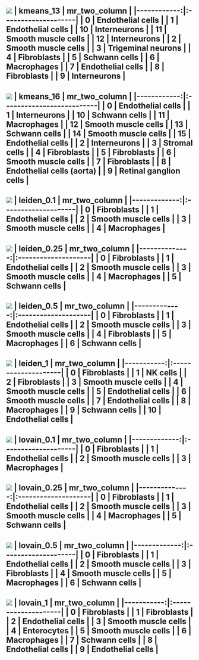 ![](./figures/umapkmeans_13.png)
|   kmeans_13 | mr_two_column       |
|------------:|:--------------------|
|           0 | Endothelial cells   |
|           1 | Endothelial cells   |
|          10 | Interneurons        |
|          11 | Smooth muscle cells |
|          12 | Interneurons        |
|           2 | Smooth muscle cells |
|           3 | Trigeminal neurons  |
|           4 | Fibroblasts         |
|           5 | Schwann cells       |
|           6 | Macrophages         |
|           7 | Endothelial cells   |
|           8 | Fibroblasts         |
|           9 | Interneurons        |
---
![](./figures/umapkmeans_16.png)
|   kmeans_16 | mr_two_column             |
|------------:|:--------------------------|
|           0 | Endothelial cells         |
|           1 | Interneurons              |
|          10 | Schwann cells             |
|          11 | Macrophages               |
|          12 | Smooth muscle cells       |
|          13 | Schwann cells             |
|          14 | Smooth muscle cells       |
|          15 | Endothelial cells         |
|           2 | Interneurons              |
|           3 | Stromal cells             |
|           4 | Fibroblasts               |
|           5 | Fibroblasts               |
|           6 | Smooth muscle cells       |
|           7 | Fibroblasts               |
|           8 | Endothelial cells (aorta) |
|           9 | Retinal ganglion cells    |
---
![](./figures/umapleiden_0.1.png)
|   leiden_0.1 | mr_two_column       |
|-------------:|:--------------------|
|            0 | Fibroblasts         |
|            1 | Endothelial cells   |
|            2 | Smooth muscle cells |
|            3 | Smooth muscle cells |
|            4 | Macrophages         |
---
![](./figures/umapleiden_0.25.png)
|   leiden_0.25 | mr_two_column       |
|--------------:|:--------------------|
|             0 | Fibroblasts         |
|             1 | Endothelial cells   |
|             2 | Smooth muscle cells |
|             3 | Smooth muscle cells |
|             4 | Macrophages         |
|             5 | Schwann cells       |
---
![](./figures/umapleiden_0.5.png)
|   leiden_0.5 | mr_two_column       |
|-------------:|:--------------------|
|            0 | Fibroblasts         |
|            1 | Endothelial cells   |
|            2 | Smooth muscle cells |
|            3 | Smooth muscle cells |
|            4 | Fibroblasts         |
|            5 | Macrophages         |
|            6 | Schwann cells       |
---
![](./figures/umapleiden_1.png)
|   leiden_1 | mr_two_column       |
|-----------:|:--------------------|
|          0 | Fibroblasts         |
|          1 | NK cells            |
|          2 | Fibroblasts         |
|          3 | Smooth muscle cells |
|          4 | Smooth muscle cells |
|          5 | Endothelial cells   |
|          6 | Smooth muscle cells |
|          7 | Endothelial cells   |
|          8 | Macrophages         |
|          9 | Schwann cells       |
|         10 | Endothelial cells   |
---
![](./figures/umaplovain_0.1.png)
|   lovain_0.1 | mr_two_column       |
|-------------:|:--------------------|
|            0 | Fibroblasts         |
|            1 | Endothelial cells   |
|            2 | Smooth muscle cells |
|            3 | Macrophages         |
---
![](./figures/umaplovain_0.25.png)
|   lovain_0.25 | mr_two_column       |
|--------------:|:--------------------|
|             0 | Fibroblasts         |
|             1 | Endothelial cells   |
|             2 | Smooth muscle cells |
|             3 | Smooth muscle cells |
|             4 | Macrophages         |
|             5 | Schwann cells       |
---
![](./figures/umaplovain_0.5.png)
|   lovain_0.5 | mr_two_column       |
|-------------:|:--------------------|
|            0 | Fibroblasts         |
|            1 | Endothelial cells   |
|            2 | Smooth muscle cells |
|            3 | Fibroblasts         |
|            4 | Smooth muscle cells |
|            5 | Macrophages         |
|            6 | Schwann cells       |
---
![](./figures/umaplovain_1.png)
|   lovain_1 | mr_two_column       |
|-----------:|:--------------------|
|          0 | Fibroblasts         |
|          1 | Fibroblasts         |
|          2 | Endothelial cells   |
|          3 | Smooth muscle cells |
|          4 | Enterocytes         |
|          5 | Smooth muscle cells |
|          6 | Macrophages         |
|          7 | Schwann cells       |
|          8 | Endothelial cells   |
|          9 | Endothelial cells   |
---
